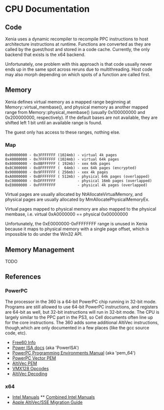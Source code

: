 # CPU Documentation

## Code

Xenia uses a dynamic recompiler to recompile PPC instructions to host
architecture instructions at runtime. Functions are converted as they
are called by the guest/host and stored in a code cache. Currently, the
only backend that exists is the x64 backend.

Unfortunately, one problem with this approach is that code usually never
ends up in the same spot across reruns due to multithreading. Host code
may also morph depending on which spots of a function are called first.

## Memory

Xenia defines virtual memory as a mapped range beginning at Memory::virtual_membase(),
and physical memory as another mapped range from Memory::physical_membase()
(usually 0x100000000 and 0x200000000, respectively). If the default bases are
not available, they are shifted left 1 bit until an available range is found.

The guest only has access to these ranges, nothing else.

### Map
```
0x00000000 - 0x3FFFFFFF (1024mb) - virtual 4k pages
0x40000000 - 0x7FFFFFFF (1024mb) - virtual 64k pages
0x80000000 - 0x8BFFFFFF ( 192mb) - xex 64k pages
0x8C000000 - 0x8FFFFFFF (  64mb) - xex 64k pages (encrypted)
0x90000000 - 0x9FFFFFFF ( 256mb) - xex 4k pages
0xA0000000 - 0xBFFFFFFF ( 512mb) - physical 64k pages (overlapped)
0xC0000000 - 0xDFFFFFFF          - physical 16mb pages (overlapped)
0xE0000000 - 0xFFFFFFFF          - physical 4k pages (overlapped)
```

Virtual pages are usually allocated by NtAllocateVirtualMemory, and
physical pages are usually allocated by MmAllocatePhysicalMemoryEx.

Virtual pages mapped to physical memory are also mapped to the physical membase,
i.e. virtual 0xA0000000 == physical 0x00000000

Unfortunately, the 0xE0000000-0xFFFFFFFF range is unused in Xenia because
it maps to physical memory with a single page offset, which is impossible
to do under the Win32 API.

## Memory Management

TODO

## References

### PowerPC

The processor in the 360 is a 64-bit PowerPC chip running in 32-bit mode.
Programs are still allowed to use 64-bit PowerPC instructions, and registers
are 64-bit as well, but 32-bit instructions will run in 32-bit mode.
The CPU is largely similar to the PPC part in the PS3, so Cell documents
often line up for the core instructions. The 360 adds some additional AltiVec
instructions, though,which are only documented in a few places (like the gcc source code, etc).

* [Free60 Info](http://www.free60.org/Xenon_\(CPU\))
* [Power ISA docs](https://www.power.org/wp-content/uploads/2012/07/PowerISA_V2.06B_V2_PUBLIC.pdf) (aka 'PowerISA')
* [PowerPC Programming Environments Manual](https://www-01.ibm.com/chips/techlib/techlib.nsf/techdocs/F7E732FF811F783187256FDD004D3797/$file/pem_64bit_v3.0.2005jul15.pdf) (aka 'pem_64')
* [PowerPC Vector PEM](https://www-01.ibm.com/chips/techlib/techlib.nsf/techdocs/C40E4C6133B31EE8872570B500791108/$file/vector_simd_pem_v_2.07c_26Oct2006_cell.pdf)
* [AltiVec PEM](http://cache.freescale.com/files/32bit/doc/ref_manual/ALTIVECPEM.pdf)
* [VMX128 Opcodes](http://biallas.net/doc/vmx128/vmx128.txt)
* [AltiVec Decoding](https://github.com/kakaroto/ps3ida/blob/master/plugins/PPCAltivec/src/main.cpp)

### x64

* [Intel Manuals](http://www.intel.com/content/www/us/en/processors/architectures-software-developer-manuals.html)
** [Combined Intel Manuals](http://www.intel.com/content/dam/www/public/us/en/documents/manuals/64-ia-32-architectures-software-developer-manual-325462.pdf)
* [Apple AltiVec/SSE Migration Guide](https://developer.apple.com/legacy/library/documentation/Performance/Conceptual/Accelerate_sse_migration/Accelerate_sse_migration.pdf)
